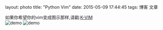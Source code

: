 layout: photo
title: "Python Vim"
date: 2015-05-09 17:44:45
tags: 博客 文章

如果你希望你的vim变成图示那样,请戳:<a href="https://github.com/neo1218/k-vim">K-VIM</a><br/>
![demo](http://7xj431.com1.z0.glb.clouddn.com/molokai.png)
![demo](http://7xj431.com1.z0.glb.clouddn.com/solarized.png)
